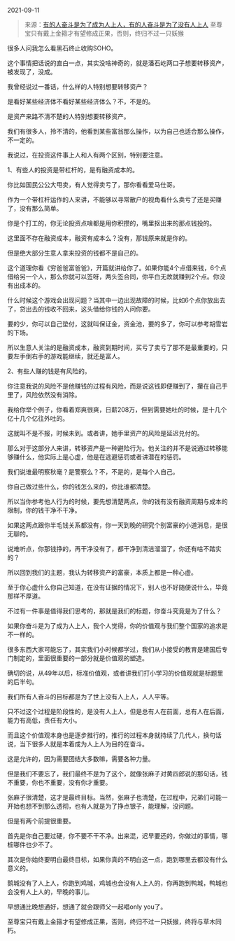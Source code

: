 2021-09-11

> 来源：[有的人奋斗是为了成为人上人，有的人奋斗是为了没有人上人](http://mp.weixin.qq.com/s?__biz=MzU3NDc5Nzc0NQ==&mid=2247506619&idx=1&sn=6013deb319783caeb9d063185dd99185&chksm=fd2e7865ca59f173feedd6469981f00f7ee0cdc0e925357feea1a5e4cfe6e9ea398f6226512e&scene=27#wechat_redirect)
> 至尊宝只有戴上金箍才有望修成正果，否则，终归不过一只妖猴

很多人问我怎么看黑石终止收购SOHO。  

  

这个事情把话说的直白一点，其实没啥神奇的，就是潘石屹两口子想要转移资产，被发现了，没成。

  

我曾经说过一番话，什么样的人特别想要转移资产？  

  

是看好某些经济体不看好某些经济体么？不，不是的。  

  

是资产来路不清不楚的人特别想要转移资产。  

  

我们有很多人，拎不清的，他看到某些富翁那么操作，以为自己也适合那么操作，不一定的。  

  

我说过，在投资这件事上人和人有两个区别，特别要注意。  

  

1、有些人的投资是带杠杆的，是有融资成本的。

  

你比如国民公公大甩卖，有人觉得卖亏了，那你看看爱马仕哥。

  

作为一个带杠杆运作的人来讲，不能够以寻常散户的视角看什么卖亏了还是买赚了，没有那么简单。

  

你是个打工的，你无论投资点啥都是用你积攒的，嘴里抠出来的那点钱投的。  

  

这里面不存在融资成本，融资有成本么？没有，那钱原来就是你的。  

  

但是绝大部分生意人拿来投资的钱都不是自己的。

  

这个道理你看《穷爸爸富爸爸》，开篇就讲给你了。如果你能4个点借来钱，6个点借给另一个人，那么你就可以签呀，两头签合同，你平白无故就赚到2个点。你没有出成本的。

  

什么时候这个游戏会出现问题？当其中一边出现故障的时候，比如6个点你放出去了，贷出去的钱收不回来，这头借给你钱的人问你要。  

  

要的少，你可以自己垫付，这就叫保证金，资金池，要的多了，你可以参考胡雪岩的下场。

  

所以生意人关注的是融资成本，融资到期时间，买亏了卖亏了那不是最重要的，只要左手倒右手的游戏能继续，就还是富人。  

  

2、有些人赚的钱是有风险的。  

  

你注意我说的风险不是他赚钱的过程有风险，而是说这钱即便赚到了，攥在自己手里了，风险依然没有消除。  

  

我给你举个例子，你看着郑爽很爽，日薪208万，但到需要她吐的时候，是十几个亿十几个亿往外吐的。  

  

这就叫不是不报，时候未到。或者讲，她手里资产的风险是延迟兑付的。  

  

那么对于这部分人来讲，转移资产是一种避险行为。他关注的并不是说通过转移能够赚什么，他实际上是心虚，他是在逃避惩罚或者讲潜在的惩罚。

  

我们说谁最明察秋毫？是警察么？不，不是的，是每个人自己。  

  

你自己做过些什么，你的钱怎么来的，你比谁都清楚。

  

所以当你参考他人行为的时候，要先想清楚两点，你的钱有没有融资周期与成本的限制，你的钱干净不干净。  

  

如果这两点跟你半毛钱关系都没有，你一天到晚的研究个别富豪的小道消息，是很无聊的。

  

说难听点，你那钱挣的，再干净没有了，都干净到清洁溜溜了，你还有啥不踏实的？  

  

所以回到我们的主题，我认为转移资产的富豪，本质上都是一种心虚。  

  

至于你心虚什么你自己知道，在没有证据的情况下，别人也不好随便说什么，毕竟那样不厚道。

  

不过有一件事是值得我们思考的，那就是我们的标题，你奋斗究竟是为了什么？  

  

如果你奋斗是为了成为人上人，我个人觉得，你的价值观与我们整个国家的追求是不一样的。  

  

很多东西大家可能忘了，其实我们小时候都学过，我们从小接受的教育是建国后专门制定的，里面很重要的一部分就是价值观的塑造。  

  

确切的说，从49年以后，标准价值观，或者讲我们打小学习的价值观就是标题里的后半句。  

  

我们所有人奋斗的目标都是为了世上没有人上人，人人平等。  

  

只不过这个过程是阶段性的，是没有人上人，但是总有人在前面，总有人在后面，能力有高低，责任有大小。

  

而且这个价值观本身也是逐步推行的，推行的过程本身就持续了几代人，换句话说，当下很多人就是本着成为人上人为目的在奋斗。  

  

这是允许的，因为需要团结大多数嘛，需要各种力量。  

  

但是我们不要忘了，我们最终不是为了这个，就像张麻子对黄四郎说的那句话，钱不重要，你也不重要，没有你才重要。  

  

张麻子很清楚，这才是最终目标。当然，张麻子也清楚，在过程中，兄弟们可能一开始也想不到那么透彻，也有人就是为了挣点银子，能理解，没问题。  

  

但是有两个前提很重要。  

  

首先是你自己要过硬，你不要不干不净。出来混，迟早要还的，你做过的事情，哪桩哪件也少不了。

  

其次是你始终要明白最终目标，如果你真的不明白这一点，跑到哪里去都没有什么意义的。

  

鹅城没有了人上人，你跑到鸡城，鸡城也会没有人上人的，你再跑到鸭城，鸭城也会没有人上人的，早晚的事儿。

  

早想通比晚想通好，想通了就会跟师父一起唱only you了。  

  

至尊宝只有戴上金箍才有望修成正果，否则，终归不过一只妖猴，终将与草木同朽。

